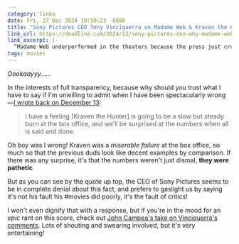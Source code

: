 ```yaml
---
category: links
date: Fri, 27 Dec 2024 19:50:23 -0800
title: "Sony Pictures CEO Tony Vinciquerra on Madame Web & Kraven the Hunter: “They're not terrible films”"
link_url: https://deadline.com/2024/12/sony-pictures-ceo-why-madame-web-flopped-box-office-spider-man-spinoffs-avoid-getting-destroyed-critics-1236242529/
link_excerpt: |-
  “Madame Web underperformed in the theaters because the press just crucified it. It was not a bad film, and it did great on Netflix,” Vinciquerra told the Los Angeles Times. He also acknowledged that Kraven the Hunter underperformed like Madame Web and suggested, “for some reason, the press decided that they didn’t want us making these films … and the critics just destroyed them.”
tags: movies
---
```


_Oookaayyy……_

In the interests of full transparency, because why should you trust what I have to say if I'm unwilling to admit when I have been spectacularly wrong—[I wrote back on December 13](https://jaredwhite.com/20241213/kraven-the-hunter):

> I have a feeling [Kraven the Hunter] is going to be a slow but steady burn at the box office, and we’ll be surprised at the numbers when all is said and done.

Oh boy was I wrong! Kraven was a _miserable failure_ at the box office, so much so that the previous duds look like decent examples by comparison. If there was any surprise, it's that the numbers weren't just dismal, **they were pathetic**.

But as you can see by the quote up top, the CEO of Sony Pictures seems to be in complete denial about this fact, and prefers to gaslight us by saying it's not his fault his #movies did poorly, it's the fault of critics!

I won't even dignify that with a response, but if you're in the mood for an _epic_ rant on this score, check out [John Campea's take on Vinciquerra's comments](https://www.youtube.com/watch?v=lgSKUS9_mXU). Lots of shouting and swearing involved, but it's very entertaining!
